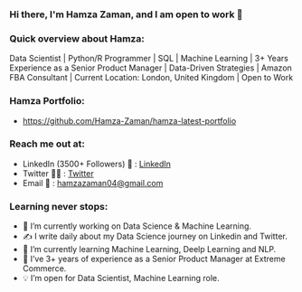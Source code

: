 ### Hi there, I'm Hamza Zaman, and I am open to work 👋

### Quick overview about Hamza:
Data Scientist | Python/R Programmer | SQL | Machine Learning | 3+ Years Experience as a Senior Product Manager | Data-Driven Strategies | Amazon FBA Consultant | Current Location: London, United Kingdom | Open to Work

### Hamza Portfolio:
* https://github.com/Hamza-Zaman/hamza-latest-portfolio

### Reach me out at:
* LinkedIn (3500+ Followers) 💼 : [LinkedIn](https://www.linkedin.com/in/hamza-zaman-data/)
* Twitter  👨‍🎓  : [Twitter](https://twitter.com/Hamza_Zaman_)
* Email  📧  : hamzazaman04@gmail.com


### Learning never stops:
- 🔭 I’m currently working on Data Science & Machine Learning.
- ✍️ I write daily about my Data Science journey on Linkedin and Twitter.
- 🌱 I’m currently learning Machine Learning, Deelp Learning and NLP.
- 👯 I’ve 3+ years of experience as a Senior Product Manager at Extreme Commerce.
- 💡 I’m open for Data Scientist, Machine Learning role.
